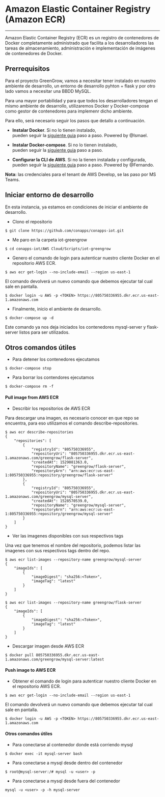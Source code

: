 Amazon Elastic Container Registry (Amazon ECR)
===

---

Amazon Elastic Container Registry (ECR) es un registro de contenedores de Docker completamente administrado que 
facilita a los desarrolladores las tareas de almacenamiento, administración e implementación de imágenes de 
contenedores de Docker.

Prerrequisitos 
---


Para el proyecto GreenGrow, vamos a necesitar tener instalado en 
nuestro ambiente de desarrollo, un entorno de desarrollo pyhton + flask
y por otro lado vamos a necesitar una BBDD MySQL.

Para una mayor portabilidad y para que todos los desarrolladores
tengan el mismo ambiente de desarrollo, utilizaremos Docker y Docker-compose como
gestor de contenedores para implemenr dicho ambiente.

Para ello, será necesario seguir los pasos que detallo a continuación.

* **Instalar Docker**. Si no lo tienen instalado,  
pueden seguir la [siguiente guia](https://github.com/conapps/conapps-iot/blob/master/Desarrollo/claseDeDocker/20170801-Docker.md#instalaci%C3%B3n) paso a paso.
Powered by @Ismael.

* **Instalar Docker-compose**. Si no lo tienen instalado,  
pueden seguir la [siguiente guia](https://github.com/conapps/conapps-iot/blob/master/Desarrollo/claseDeDocker/20180615-Docker-Compose.md) paso a paso.


* **Configurar la CLI de AWS**. Si no la tienen instalada y configurada, 
pueden seguir la [siguiente guia](https://github.com/conapps/conapps-iot/blob/master/AWS%20Cloud/S3/AWS_S3.md#l%C3%ADnea-de-comandos-de-amazon-s3) paso a paso.
Powered by @Fernando.

**Nota:** las credenciales para el tenant de AWS Develop, se las paso por MS Teams.


Iniciar entorno de desarrollo
---

En esta instancia, ya estamos en condiciones de iniciar el ambiente de desarrollo.

* Clono el repositorio 
```
$ git clone https://github.com/conapps/conapps-iot.git
```

* Me paro en la carpeta iot-greengrow
```
$ cd conapps-iot/AWS Cloud/Scripts/iot-greengrow
```

* Genero el comando de login para autenticar nuestro cliente Docker en el repositorio AWS ECR.

```
$ aws ecr get-login --no-include-email --region us-east-1
```

El comando devolverá un nuevo comando que debemos ejecutar tal cual sale en pantalla.

```
$ docker login -u AWS -p <TOKEN> https://805750336955.dkr.ecr.us-east-1.amazonaws.com
```

* Finalmente, inicio el ambiente de desarrollo.

```
$ docker-compose up -d
```

Este comando ya nos deja iniciados los contenedores mysql-server y flask-server 
listos para ser utilizados.


## Otros comandos útiles

* Para detener los contenedores ejecutamos
```
$ docker-compose stop
```

* Para borrar los contendores ejecutamos
```
$ docker-compose rm -f
```

#### Pull image from AWS ECR 


* Describir los repositorios de AWS ECR

Para descargar una imagen, es necesario conocer en que repo se encuentra,
para eso utilizamos el comando describe-repositories.
```
$ aws ecr describe-repositories
{
    "repositories": [
        {
            "registryId": "805750336955",
            "repositoryUri": "805750336955.dkr.ecr.us-east-1.amazonaws.com/greengrow/flask-server",
            "createdAt": 1529081363.0,
            "repositoryName": "greengrow/flask-server",
            "repositoryArn": "arn:aws:ecr:us-east-1:805750336955:repository/greengrow/flask-server"
        },
        {
            "registryId": "805750336955",
            "repositoryUri": "805750336955.dkr.ecr.us-east-1.amazonaws.com/greengrow/mysql-server",
            "createdAt": 1528570539.0,
            "repositoryName": "greengrow/mysql-server",
            "repositoryArn": "arn:aws:ecr:us-east-1:805750336955:repository/greengrow/mysql-server"
        }
    ]
}

```
* Ver las imagenes disponibles con sus respectivos tags

Una vez que tenemos el nombre del repositorio, podemos listar las imagenes
con sus respectivos tags dentro del repo.


```
$ aws ecr list-images --repository-name greengrow/mysql-server
{
    "imageIds": [
        {
            "imageDigest": "sha256:<Token>",
            "imageTag": "latest"
        }
    ]
}
```
```
$ aws ecr list-images --repository-name greengrow/flask-server
{
    "imageIds": [
        {
            "imageDigest": "sha256:<Token>",
            "imageTag": "latest"
        }
    ]
}

```


* Descargar imagen desde AWS ECR

```
$ docker pull 805750336955.dkr.ecr.us-east-1.amazonaws.com/greengrow/mysql-server:latest
```


#### Push image to AWS ECR 


* Obtener el comando de login para autenticar nuestro cliente Docker en el repositorio AWS ECR.

```
$ aws ecr get-login --no-include-email --region us-east-1
```

El comando devolverá un nuevo comando que debemos ejecutar tal cual sale en pantalla.

```
$ docker login -u AWS -p <TOKEN> https://805750336955.dkr.ecr.us-east-1.amazonaws.com
```



#### Otros comandos útiles

- Para conectarse al contenedor donde está corriendo mysql
```
$ docker exec -it mysql-server bash
```

- Para conectarse a mysql desde dentro del contenedor
```
$ root@mysql-server:/# mysql -u <user> -p
```

- Para conectarse a mysql desde fuera del contenedor
```
mysql -u <user> -p -h mysql-server
```
